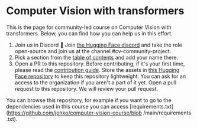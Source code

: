 # Computer Vision with transformers

This is the page for community-led course on Computer Vision with transformers. Below, you can find how you can help us in this effort. 

1. Join us in Discord 👾
   Join [the Hugging Face discord](hf.co/join/discord) and take the role open-source and join us at the channel #cv-community-project. 
2. Pick a section from the [table of contents](https://docs.google.com/spreadsheets/d/1NF5jQ_9oExRZ6LH3WntnLXWfVrRdee_4SXOEwMdtOzs/edit#gid=0) and add your name there. 
3. Open a PR to this repository.
   Before contributing, if it's your first time, please read the [contribution guide](https://huggingface2.notion.site/Contribution-Guide-19411c29298644df8e9656af45a7686d?pvs=4).
   Store the assets in [this Hugging Face repository](https://huggingface.co/datasets/hf-vision/course-assets) to keep this repository lightweight. You can ask for an access to the organization if you aren't a part of it yet.
   Open a pull request to this repository. We will review your pull request.

You can browse this repository, for example if you want to go to the dependencies used in this course you can access [requirements.txt](https://github.com/johko/computer-vision-course/blob /main/requirements .txt).
